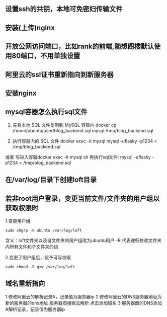 ## 设置ssh的共钥，本地可免密妇传输文件

## 安装(上传)nginx

## 开放公网访问端口，比如rank的前端,随想阁楼默认使用80端口，不用单独设置

## 阿里云的ssl证书重新指向到新服务器


## 安装nginx

## mysql容器怎么执行sql文件
1. 先将本地 SQL 文件复制到 MySQL 容器内
docker cp /home/ubuntu/user/blog_backend.sql mysql:/tmp/blog_backend.sql


2. 执行容器内的 SQL 文件
docker exec -it mysql mysql -uflasky -p1234 < /tmp/blog_backend.sql

或者 写进入容器docker exec -it mysql sh
再执行sql文件:  mysql -uflasky -p1234 < /tmp/blog_backend.sql

## 在/var/log/目录下创建loft目录



## 若非root用户登录，变更当前文件/文件夹的用户组以获取权限时
1.变更用户组
```
sudo chgrp -R ubuntu /var/log/loft
```
含义：loft文件夹以及自文件夹的用户组改为ubuntu用户
-R 代表递归修改文件夹内所有文件和子文件夹的组

2.变更了用户组后，赋予可写权限
```
sudo chmod -R g+w /var/log/loft
```


## 域名重新指向
1.修改阿里云的解析记录A，记录值为服务器ip
2.修改阿里云的DNS服务器地址为新的服务器的dns地址
服务器商搜索云解析
点击添加域名
3.服务器商的DNS添加A解析记录，记录值为服务器ip